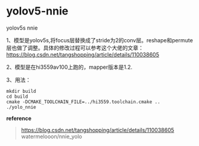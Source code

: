 # yolov5-nnie
yolov5s nnie

1、模型是yolov5s,将focus层替换成了stride为2的conv层。reshape和permute层也做了调整。具体的修改过程可以参考这个大佬的文章：https://blog.csdn.net/tangshopping/article/details/110038605

2、模型是在hi3559av100上跑的，mapper版本是1.2.

3、用法：
```
mkdir build
cd build
cmake -DCMAKE_TOOLCHAIN_FILE=../hi3559.toolchain.cmake ..
./yolo_nnie
```

**reference**
> https://blog.csdn.net/tangshopping/article/details/110038605  
> watermelooon/nnie_yolo
